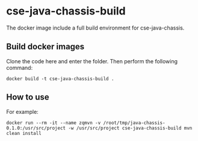 # cse-java-chassis-build
The docker image include a full build environment for cse-java-chassis.

## Build docker images
Clone the code here and enter the folder. Then perform the following command:
```
docker build -t cse-java-chassis-build .
```

## How to use
For example:
```
docker run --rm -it --name zqmvn -v /root/tmp/java-chassis-0.1.0:/usr/src/project -w /usr/src/project cse-java-chassis-build mvn clean install
```
